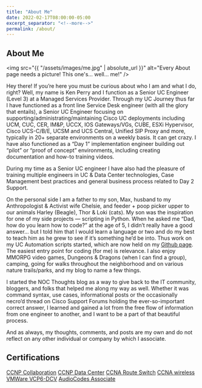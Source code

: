 ```yaml
---
title: "About Me"
date: 2022-02-17T08:00:00-05:00
excerpt_separator: "<!--more-->"
permalink: /about/
---
```

## About Me

<span class="image left"><img src="{{ "/assets/images/me.jpg" | absolute_url }}" alt="Every About page needs a picture! This one's... well... me!" /></span>

Hey there! If you’re here you must be curious about who I am and what I do, right? Well, my name is Ken Perry and I function as a Senior UC Engineer (Level 3) at a Managed Services Provider. Through my UC Journey thus far I have functioned as a front line Service Desk engineer (with all the glory that entails), a Senior UC Engineer focusing on supporting/administrating/maintaining Cisco UC deployments including UCM, CUC, CER, IM&P, UCCX, IOS Gateways/VGs, CUBE, ESXi Hypervisor, Cisco UCS-C/B/E, UCSM and UCS Central, Unified SIP Proxy and more, typically in 20+ separate environments on a weekly basis. It can get crazy. I have also functioned as a “Day 1” implementation engineer building out “pilot” or “proof of concept” environments, including creating documentation and how-to training videos.

<!--more-->

During my time as a Senior UC engineer I have also had the pleasure of training multiple engineers in UC & Data Center technologies, Case Management best practices and general business process related to Day 2 Support.

On the personal side I am a father to my son, Max, husband to my Anthropologist & Activist wife Chelsie, and feeder + poop picker upper to our animals Harley (Beagle), Thor & Loki (cats). My son was the inspiration for one of my side projects — scripting in Python. When he asked me “Dad, how do you learn how to code?” at the age of 5, I didn’t really have a good answer… but I told him that I would learn a language or two and do my best to teach him as he grew to see if it’s something he’d be into. Thus work on my UC Automation scripts started, which are now held on my [Github page](https://github.com/UnHall0w3d). The easiest entry point for coding (for me) is relevance. I also enjoy MMORPG video games, Dungeons & Dragons (when I can find a group), camping, going for walks throughout the neighborhood and on various nature trails/parks, and my blog to name a few things.

I started the NOC Thoughts blog as a way to give back to the IT community, bloggers, and folks that helped me along my way as well. Whether it was command syntax, use cases, informational posts or the occasionally necro’d thread on Cisco Support Forums holding the ever-so-important correct answer, I learned and gained a lot from the free flow of information from one engineer to another, and I want to be a part of that beautiful process.

And as always, my thoughts, comments, and posts are my own and do not reflect on any other individual or company by which I associate.

## Certifications

[CCNP Collaboration](https://www.youracclaim.com/badges/2d279524-027b-4122-9464-4f0a7c8ff84a/public_url)
[CCNP Data Center](https://www.youracclaim.com/badges/356da7c5-47f9-42c9-b5c8-749304d57b01/public_url)
[CCNA Route Switch](https://www.youracclaim.com/badges/2675a7a1-f8c0-49b7-a070-5d315238d3c3/public_url)
[CCNA wireless](https://www.youracclaim.com/badges/ce199e29-b5c9-49e5-bd40-c68c2765a4bd/public_url)
[VMWare VCP6-DCV](https://www.youracclaim.com/badges/e4dab60b-1d69-49fb-b63f-50ddad56a1d7/public_url)
[AudioCodes Associate](https://www.linkedin.com/in/kperryuc/)

